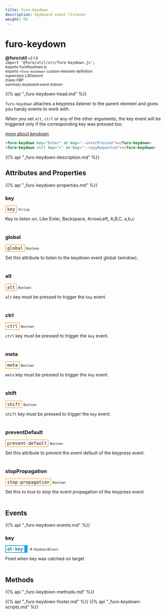```yaml
---
title: furo-keydown
description: keyboard event listener
weight: 50
---
```


# furo-keydown
**@furo/util** <small>v2.1.9</small>
<br>`import '@furo/util/src/furo-keydown.js';`<small>
<br>exports *FuroKeydown* js
<br>exports `<furo-keydown>` custom-element-definition
<br>superclass *LitElement*
<br> mixes *FBP*</small>
<br><small>summary *keyboard event listener*</small>

{{% api "_furo-keydown-head.md" %}}

`furo-keydown` attaches a keypress listener to the parent element and gives you handy events to work with.

When you set `alt`, `ctrl` or any of the other arguments, the key event will be triggered only if the corresponding key was pressed too.

 [more about keydown](https://developer.mozilla.org/en-US/docs/Web/API/Document/keydown_event)

```html
<furo-keydown key="Enter" at-key="--enterPressed"></furo-keydown>
<furo-keydown ctrl key="c" at-key="--copyRequested"></furo-keydown>
```

{{% api "_furo-keydown-description.md" %}}


## Attributes and Properties
{{% api "_furo-keydown-properties.md" %}}




### **key**

<span  style="border-width:2px; border-style: solid;border-color:  rgb(255, 182, 91);font-family:monospace; padding:2px 4px;">key</span>
<small>`String` </small>

Key to listen on. Like Enter, Backspace, ArrowLeft, A,B,C, a,b,c
<br><br>

### **global**

<span  style="border-width:2px; border-style: solid;border-color:  rgb(255, 182, 91);font-family:monospace; padding:2px 4px;">global</span>
<small>`Boolean` </small>

Set this attribute to listen to the keydown event global (window).
<br><br>

### **alt**

<span  style="border-width:2px; border-style: solid;border-color:  rgb(255, 182, 91);font-family:monospace; padding:2px 4px;">alt</span>
<small>`Boolean` </small>

`alt` key must be pressed to trigger the `key` event.
<br><br>

### **ctrl**

<span  style="border-width:2px; border-style: solid;border-color:  rgb(255, 182, 91);font-family:monospace; padding:2px 4px;">ctrl</span>
<small>`Boolean` </small>

`ctrl` key must be pressed to trigger the `key` event.
<br><br>

### **meta**

<span  style="border-width:2px; border-style: solid;border-color:  rgb(255, 182, 91);font-family:monospace; padding:2px 4px;">meta</span>
<small>`Boolean` </small>

`meta` key must be pressed to trigger the `key` event.
<br><br>

### **shift**

<span  style="border-width:2px; border-style: solid;border-color:  rgb(255, 182, 91);font-family:monospace; padding:2px 4px;">shift</span>
<small>`Boolean` </small>

`shift` key must be pressed to trigger the `key` event.
<br><br>

### **preventDefault**

<span  style="border-width:2px; border-style: solid;border-color:  rgb(255, 182, 91);font-family:monospace; padding:2px 4px;">prevent-default</span>
<small>`Boolean` </small>

Set this attribute to prevent the event default of the keypress event.
<br><br>

### **stopPropagation**

<span  style="border-width:2px; border-style: solid;border-color:  rgb(255, 182, 91);font-family:monospace; padding:2px 4px;">stop-propagation</span>
<small>`Boolean` </small>

Set this to true to stop the event propagation of the keypress event.
<br><br>
## Events
{{% api "_furo-keydown-events.md" %}}

### **key**
<span  style="border-width:2px 10px 2px 2px; border-style: solid;border-color:  rgb(2, 168, 244);font-family:monospace; padding:2px 4px;">at-key</span>
→ <small>`KeyboardEvent`</small>

Fired when key was catched on target
<br><br>

## Methods
{{% api "_furo-keydown-methods.md" %}}














{{% api "_furo-keydown-footer.md" %}}
{{% api "_furo-keydown-scripts.md" %}}
